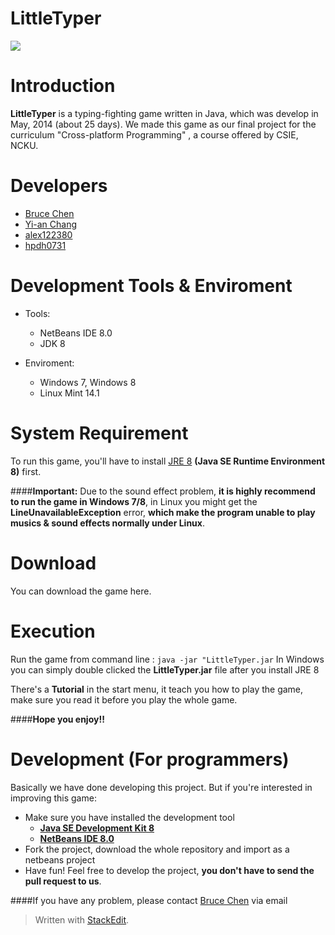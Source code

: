
LittleTyper
============
![][1]

Introduction
============

**LittleTyper** is a typing-fighting game written in Java, which was develop in May, 2014 (about 25 days). We made this game as our final project for the curriculum "Cross-platform Programming" , a course offered by CSIE, NCKU.   

Developers
===========
* [Bruce Chen](https://github.com/bruce30262)
* [Yi-an Chang](https://github.com/YianChang)
* [alex122380](https://github.com/alex122380)
* [hpdh0731](https://github.com/hpdh0731)


Development Tools & Enviroment
====================
* Tools:
    * NetBeans IDE 8.0
    * JDK 8

* Enviroment:
    * Windows 7, Windows 8
    * Linux Mint 14.1


System Requirement
=====================
To run this game, you'll have to install [JRE 8](http://www.oracle.com/technetwork/java/javase/downloads/jre8-downloads-2133155.html) **(Java SE Runtime Environment 8)** first.

####**Important:**
Due to the sound effect problem, **it is highly recommend to run the game in Windows 7/8**, in Linux you might get the **LineUnavailableException** error, **which make the program unable to play musics & sound effects normally under Linux**.



Download
==========
You can download the game here.

Execution
==========
Run the game from command line : `java -jar "LittleTyper.jar`
In Windows you can simply double clicked the **LittleTyper.jar** file after you install JRE 8

There's a **Tutorial** in the start menu, it teach you how to play the game, make sure you read it before you play the whole game. 

####**Hope you enjoy!!**


Development (For programmers)
====================
Basically we have done developing this project. But if you're interested in improving this game:

* Make sure you have installed the development tool
    * **[Java SE Development Kit 8](http://www.oracle.com/technetwork/java/javase/downloads/jdk8-downloads-2133151.html)**
    * **[NetBeans IDE 8.0](https://netbeans.org/community/releases/80/)**
* Fork the project, download the whole repository and import as a netbeans project
* Have fun! Feel free to develop the project, **you don't have to send the pull request to us**.

####If you have any problem, please contact [Bruce Chen](https://github.com/bruce30262) via email 


> Written with [StackEdit](https://stackedit.io/).


  [1]: https://dl.dropboxusercontent.com/u/27097921/123.PNG